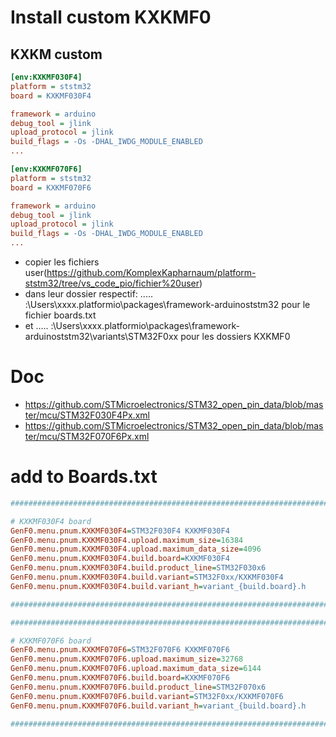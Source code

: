 # Install custom KXKMF0

## KXKM custom

```ini
[env:KXKMF030F4]
platform = ststm32
board = KXKMF030F4

framework = arduino
debug_tool = jlink
upload_protocol = jlink
build_flags = -Os -DHAL_IWDG_MODULE_ENABLED
...
```

```ini
[env:KXKMF070F6]
platform = ststm32
board = KXKMF070F6

framework = arduino
debug_tool = jlink
upload_protocol = jlink
build_flags = -Os -DHAL_IWDG_MODULE_ENABLED
...
```

* copier les fichiers user(https://github.com/KomplexKapharnaum/platform-ststm32/tree/vs_code_pio/fichier%20user)
* dans leur dossier respectif: ....\. :\Users\xxxx\.platformio\packages\framework-arduinoststm32 pour le fichier boards.txt
* et ....\. :\Users\xxxx\.platformio\packages\framework-arduinoststm32\variants\STM32F0xx pour les dossiers KXKMF0
# Doc
* https://github.com/STMicroelectronics/STM32_open_pin_data/blob/master/mcu/STM32F030F4Px.xml
* https://github.com/STMicroelectronics/STM32_open_pin_data/blob/master/mcu/STM32F070F6Px.xml

# add to Boards.txt
```ini
################################################################################################################################################################################################################################################

# KXKMF030F4 board
GenF0.menu.pnum.KXKMF030F4=STM32F030F4 KXKMF030F4
GenF0.menu.pnum.KXKMF030F4.upload.maximum_size=16384
GenF0.menu.pnum.KXKMF030F4.upload.maximum_data_size=4096
GenF0.menu.pnum.KXKMF030F4.build.board=KXKMF030F4
GenF0.menu.pnum.KXKMF030F4.build.product_line=STM32F030x6
GenF0.menu.pnum.KXKMF030F4.build.variant=STM32F0xx/KXKMF030F4
GenF0.menu.pnum.KXKMF030F4.build.variant_h=variant_{build.board}.h

################################################################################################################################################################################################################################################

################################################################################################################################################################################################################################################

# KXKMF070F6 board
GenF0.menu.pnum.KXKMF070F6=STM32F070F6 KXKMF070F6
GenF0.menu.pnum.KXKMF070F6.upload.maximum_size=32768
GenF0.menu.pnum.KXKMF070F6.upload.maximum_data_size=6144
GenF0.menu.pnum.KXKMF070F6.build.board=KXKMF070F6
GenF0.menu.pnum.KXKMF070F6.build.product_line=STM32F070x6
GenF0.menu.pnum.KXKMF070F6.build.variant=STM32F0xx/KXKMF070F6
GenF0.menu.pnum.KXKMF070F6.build.variant_h=variant_{build.board}.h

################################################################################################################################################################################################################################################
```



